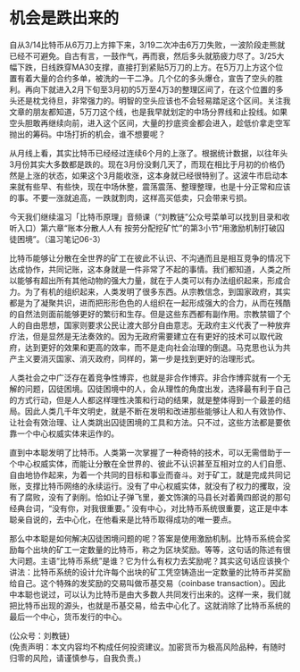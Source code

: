 # 机会是跌出来的

自从3/14比特币从6万刀上方摔下来，3/19二次冲击6万刀失败，一波阶段走熊就已经不可避免。自古有言，一鼓作气，再而衰，然后多头就筋疲力尽了。3/25大幅下跌，日线跌穿MA30支撑，直接打到紧贴5万刀的上方。在5万刀上方这个位置有着大量的合约多单，被洗的一干二净。几个亿的多头爆仓，宣告了空头的胜利。再向下就进入2月下旬至3月初的5万至4万3的整理区间了，在这个位置的多头还是枕戈待旦，非常强力的。明智的空头应该也不会轻易踏足这个区间。关注我文章的朋友都知道，5万刀这个线，也是我早就划定的中场分界线和止投线。如果空头胆敢再继续向前，进入这个区间，大量的抄底资金都会进入，趁低价拿走空军抛出的筹码。中场打折的机会，谁不想要呢？

从月线上看，其实比特币已经经过连续6个月的上涨了。根据统计数据，以往年头3月份其实大多数都是跌的。现在3月份没剩几天了，而现在相比于月初的价格仍然是上涨的状态，如果这个3月能收涨，这本身就已经很特别了。这波牛市启动本来就有些早、有些快，现在中场休整，震荡震荡、整理整理，也是十分正常和应该的事。不要一涨就追高，一跌就割肉，这样高买低卖，只会带来亏损。

今天我们继续温习「比特币原理」音频课（“刘教链”公众号菜单可以找到目录和收听入口）第六章“账本分散人人有 按劳分配挖矿忙”的第3小节“用激励机制打破囚徒困境”。（温习笔记06-3）

比特币能够让分散在全世界的矿工在彼此不认识、不沟通而且是相互竞争的情况下达成协作，共同记账，这本身就是一件非常了不起的事情。我们都知道，人类之所以能够有超出所有其他动物的强大力量，就在于人类可以有办法组织起来，形成合力。为了有机的组织起来，人类发明了很多东西。从宗教信念，到国家政府，其实都是为了凝聚共识，进而把形形色色的人组织在一起形成强大的合力，从而在残酷的自然法则面前能够更好的繁衍和生存。但是这些东西都有副作用。宗教禁锢了个人的自由思想，国家则要求公民让渡大部分自由意志。无政府主义代表了一种放弃疗法，但是显然是无法奏效的。因为无政府需要建立在有更好的技术可以取代政府，达到更好的效果和更高的效率，而不是走向社会治理的倒退。马克思也认为共产主义要消灭国家、消灭政府，同样的，第一步是找到更好的治理形式。

人类社会之中广泛存在着竞争性博弈，也就是非合作博弈。非合作博弈就有一个无解的问题，囚徒困境。囚徒困境中的人，会从理性的角度出发，选择最有利于自己的方式行动，但是人人都这样理性决策和行动的结果，就是整体得到一个最差的结局。因此人类几千年文明史，就是不断在发明和改进那些能够让人和人有效协作、让社会有效治理、让人类跳出囚徒困境的工具和方法。只不过，这些方法都是要依靠一个中心权威实体来运作的。

直到中本聪发明了比特币。人类第一次掌握了一种奇特的技术，可以无需借助于一个中心权威实体，而能让分散在全世界的、彼此不认识甚至互相对立的人们自愿、自由地协作起来，为着一个共同的目标和事业而奋斗。对于矿工，就是完成共同记账，支撑比特币网络的永续运行。没有了中心权威实体，就没有了权力的攫取，没有了腐败，没有了剥削。恰如让子弹飞里，姜文饰演的马县长对着黄四郎说的那句经典台词，“没有你，对我很重要。” 没有中心，对比特币系统很重要，这正是中本聪亲自说的，去中心化，在他看来是比特币取得成功的唯一要点。

那么中本聪是如何解决囚徒困境问题的呢？答案是使用激励机制。比特币系统会奖励每个出块的矿工一定数量的比特币，称之为区块奖励。等等，这句话的陈述有很大问题。主语“比特币系统”是谁？它为什么有权力去奖励呢？其实这句话应该换个讲法：比特币系统的设计允许每个出块的矿工凭空铸造出一定数量的比特币并奖励给自己。这个特殊的发奖励的交易叫做币基交易（coinbase transaction）。因此中本聪也说过，可以认为比特币是由大多数人共同发行出来的。这样一来，我们就把比特币出现的源头，也就是币基交易，给去中心化了。这就消除了比特币系统的最后一个中心，货币发行的中心。

(公众号：刘教链) \
(免责声明：本文内容均不构成任何投资建议。加密货币为极高风险品种，有随时归零的风险，请谨慎参与，自我负责。)
